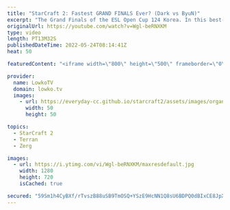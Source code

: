 ```yaml
---
title: "StarCraft 2: Fastest GRAND FINALS Ever? (Dark vs ByuN)"
excerpt: "The Grand Finals of the ESL Open Cup 124 Korea. In this best-of-5 series of professional StarCraft 2 I cast ByuN (Terran) versus Dark (Zerg). Easily one of the fastest Grand Finals ever in StarCraft 2. The fastest StarCraft 2 speedrun?  Support my work on Patreon: https://www.patreon.com/lowkotv Become"
originalUrl: https://youtube.com/watch?v=Wgl-beRNXKM
type: video
length: PT13M32S
publishedDateTime: 2022-05-24T08:14:41Z
heat: 50

featuredContent: "<iframe width=\"800\" height=\"500\" frameborder=\"0\" src=\"https://www.youtube.com/embed/Wgl-beRNXKM\" allow=\"accelerometer; autoplay; encrypted-media; gyroscope; picture-in-picture\" allowfullscreen></iframe>"

provider:
  name: LowkoTV
  domain: lowko.tv
  images:
    - url: https://everyday-cc.github.io/starcraft2/assets/images/organizations/lowko.tv-50x50.jpg
      width: 50
      height: 50

topics:
  - StarCraft 2
  - Terran
  - Zerg

images:
  - url: https://i.ytimg.com/vi/Wgl-beRNXKM/maxresdefault.jpg
    width: 1280
    height: 720
    isCached: true

secured: "59Sm1h4CyBXf/rTvszB88uSB9TmOSQ+YSzE9HcNN1Q8sU6BDPQ0dBIxCE8JpX8hLhl/e+Ubn4d3uHhQaxB4wCGFeSBctaJk6BsjA0S9oGYKkoUnYp+K11lxjJWT+hO76HrLwy7fk6zej5Yjc48MCkdLe0jesMMjR/3IdTE8LBGlSS4c1DTekSYil9iIl0ISvzgmVY05eGaTiu7f/vRimi/dTK63FKWyt/UAwHmJuSPMz2KgHQ5hUlAgsK4UBLWlGklloDnhZJJyobXWcQM2NlM8V9y9vCeIRZXUDGqIgP/UeGLEULXnK3Pp9awwE/R9JbWqN+RDkcUdX1hnS9lmotKE6NxK7Pv9jKo954Tg1ZuraHHk1bCYYrI3DwaasUGfyl5V3Hzb5MJKXqNWG9S0v0Fv1PGaoyN5YCv4o+tWKcv8=;0ZNG8M6WJ5FPo7DIuxmeQw=="
---
```


